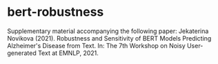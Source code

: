 # bert-robustness
Supplementary material accompanying the following paper: Jekaterina Novikova (2021). Robustness and Sensitivity of BERT Models Predicting Alzheimer's Disease from Text. In: The 7th Workshop on Noisy User-generated Text at EMNLP, 2021.
